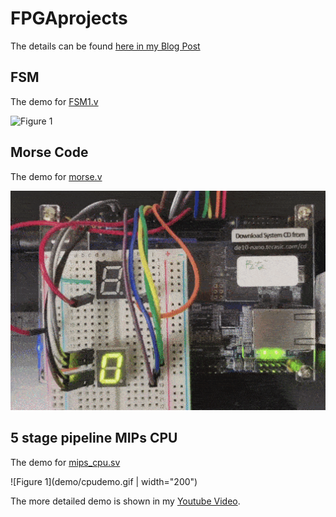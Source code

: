 # FPGAprojects


The details can be found [here in my Blog Post](https://dev.to/lambdamamba/using-the-gpio-for-external-inputs-and-outputs-for-fancy-fpga-projects-2697)

## FSM
The demo for [FSM1.v](./FSM/FSM1.v)

![Figure 1](demo/fsmdemo.gif) 


## Morse Code
The demo for [morse.v](./MORSE/morse.v)

![Figure 1](demo/morsedemo.gif) 


## 5 stage pipeline MIPs CPU
The demo for [mips_cpu.sv](./PIPELINE_CPU/mips_cpu.sv)

![Figure 1](demo/cpudemo.gif | width="200")



The more detailed demo is shown in my [Youtube Video](https://youtu.be/NWythYaezBQ).
